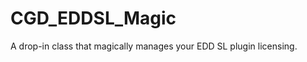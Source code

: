 CGD_EDDSL_Magic
===============

A drop-in class that magically manages your EDD SL plugin licensing.
